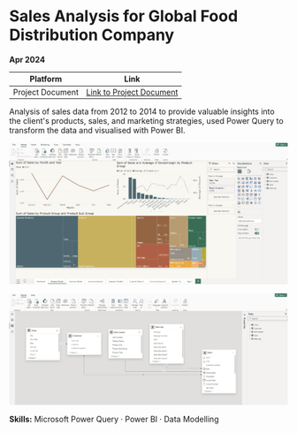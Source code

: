 # Sales Analysis for Global Food Distribution Company

**Apr 2024**

| Platform     | Link                                                                                                                                    |
|--------------|-----------------------------------------------------------------------------------------------------------------------------------------|
| Project Document | [Link to Project Document](https://docs.google.com/document/d/1gvgD9IVmgHYiKCW_ee4XHa1jNAW6bbZc) |

Analysis of sales data from 2012 to 2014 to provide valuable insights into the client's products, sales, and marketing strategies, used Power Query to transform the data and visualised with Power BI.

![Sales1](sales1.png)

![Sales2](sales2.png)

**Skills:** Microsoft Power Query · Power BI · Data Modelling